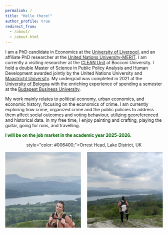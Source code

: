 ```yaml
---
permalink: /
title: "Hello there!"
author_profile: true
redirect_from: 
  - /about/ 
  - /about.html
---
```


I am a PhD candidate in Economics at the [University of Liverpool](https://www.liverpool.ac.uk/), and an affiliate PhD researcher at the [United Nations University-MERIT](https://unu.edu/merit). I am currently a visiting researcher at the [CLEAN Unit](https://clean.unibocconi.eu/) at Bocconi University. I hold a double Master of Science in Public Policy Analysis and Human Development awarded jointly by the United Nations University and [Maastricht University](https://www.maastrichtuniversity.nl/). My undergrad was completed in 2021 at the [University of Bologna](https://www.unibo.it/en) with the enriching experience of spending a semester at the [Budapest Business University](https://uni-bge.hu/en).

My work mainly relates to political economy, urban economics, and economic history, focusing on the economics of crime. I am currently exploring how crime, organized crime and the public policies to address them affect social outcomes and voting behaviour, utilizing georeferenced and historical data. In my free time, I enjoy painting and crafting, playing the guitar, going for runs, and travelling. 

<span style="font-weight: bold; color: #006400"> I will be on the job market in the academic year 2025-2026. </span>


<!-- Centered description -->
<div style="text-align: center;">
    <p> style="color: #006400;">Orrest Head, Lake District, UK</p>
</div>

<!-- Images side by side -->
<div style="display: flex; justify-content: center; text-align: center; gap: 20px;">
    <img src="/images/1000126121.png" alt="Lake District view 1" style="width: 48%;"/>
    <img src="/images/1000126122.png" alt="Lake District view 2" style="width: 48%;"/>
</div>



